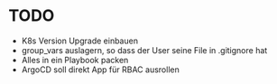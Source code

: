# TODO

- K8s Version Upgrade einbauen
- group_vars auslagern, so dass der User seine File in .gitignore hat
- Alles in ein Playbook packen
- ArgoCD soll direkt App für RBAC ausrollen

